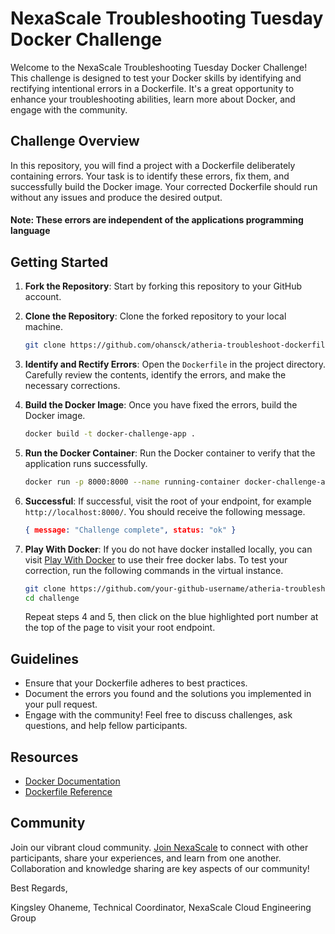# NexaScale Troubleshooting Tuesday Docker Challenge

Welcome to the NexaScale Troubleshooting Tuesday Docker Challenge! This challenge is designed to test your Docker skills by identifying and rectifying intentional errors in a Dockerfile. It's a great opportunity to enhance your troubleshooting abilities, learn more about Docker, and engage with the community.

## Challenge Overview

In this repository, you will find a project with a Dockerfile deliberately containing errors. Your task is to identify these errors, fix them, and successfully build the Docker image. Your corrected Dockerfile should run without any issues and produce the desired output.

#### Note: These errors are independent of the applications programming language

## Getting Started

1. **Fork the Repository**: Start by forking this repository to your GitHub account.

2. **Clone the Repository**: Clone the forked repository to your local machine.
   ```bash
   git clone https://github.com/ohansck/atheria-troubleshoot-dockerfile.git
   ```

3. **Identify and Rectify Errors**: Open the `Dockerfile` in the project directory. Carefully review the contents, identify the errors, and make the necessary corrections.

4. **Build the Docker Image**: Once you have fixed the errors, build the Docker image.
   ```bash
   docker build -t docker-challenge-app .
   ```

5. **Run the Docker Container**: Run the Docker container to verify that the application runs successfully.
   ```bash
   docker run -p 8000:8000 --name running-container docker-challenge-app
   ```

6. **Successful**: If successful, visit the root of your endpoint, for example <code>http://localhost:8000/</code>. You should receive the following message.
   ```json
   { message: "Challenge complete", status: "ok" }
   ```

7. **Play With Docker**: If you do not have docker installed locally, you can visit [Play With Docker](https://labs.play-with-docker.com/) to use their free docker labs. To test your correction, run the following commands in the virtual instance. 
   ```bash
   git clone https://github.com/your-github-username/atheria-troubleshoot-dockerfile.git challenge
   cd challenge
   ```
    Repeat steps 4 and 5, then click on the blue highlighted port number at the top of the page to visit your root endpoint.

## Guidelines

- Ensure that your Dockerfile adheres to best practices.
- Document the errors you found and the solutions you implemented in your pull request.
- Engage with the community! Feel free to discuss challenges, ask questions, and help fellow participants.

## Resources

- [Docker Documentation](https://docs.docker.com/)
- [Dockerfile Reference](https://docs.docker.com/engine/reference/builder/)

## Community

Join our vibrant cloud community. [Join NexaScale](https://nexascale.org) to connect with other participants, share your experiences, and learn from one another. Collaboration and knowledge sharing are key aspects of our community!

Best Regards,

Kingsley Ohaneme,
Technical Coordinator,
NexaScale Cloud Engineering Group